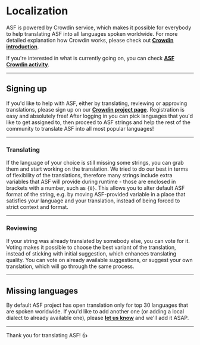 # Localization

ASF is powered by Crowdin service, which makes it possible for everybody to help translating ASF into all languages spoken worldwide. For more detailed explanation how Crowdin works, please check out **[Crowdin introduction](https://support.crowdin.com/crowdin-intro/)**.

If you're interested in what is currently going on, you can check **[ASF Crowdin activity](http://l10n.asf.justarchi.net/project/archisteamfarm/activity_stream)**.

---

## Signing up

If you'd like to help with ASF, either by translating, reviewing or approving translations, please sign up on our **[Crowdin project page](http://l10n.asf.justarchi.net/)**. Registration is easy and absolutely free! After logging in you can pick languages that you'd like to get assigned to, then proceed to ASF strings and help the rest of the community to translate ASF into all most popular languages!

---

### Translating

If the language of your choice is still missing some strings, you can grab them and start working on the translation. We tried to do our best in terms of flexibility of the translations, therefore many strings include extra variables that ASF will provide during runtime - those are enclosed in brackets with a number, such as ```{0}```. This allows you to alter default ASF format of the string, e.g. by moving ASF-provided variable in a place that satisfies your language and your translation, instead of being forced to strict context and format.

---

### Reviewing

If your string was already translated by somebody else, you can vote for it. Voting makes it possible to choose the best variant of the translation, instead of sticking with initial suggestion, which enhances translating quality. You can vote on already available suggestions, or suggest your own translation, which will go through the same process.

---

## Missing languages

By default ASF project has open translation only for top 30 languages that are spoken worldwide. If you'd like to add another one (or adding a local dialect to already available one), please **[let us know](http://l10n.asf.justarchi.net/mail/compose/JustArchi)** and we'll add it ASAP.

---

Thank you for translating ASF! 👍 